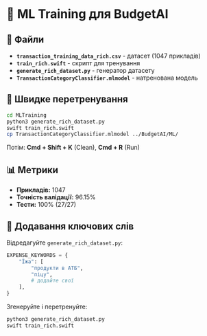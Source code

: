 # 🤖 ML Training для BudgetAI

## 📁 Файли

- **`transaction_training_data_rich.csv`** - датасет (1047 прикладів)
- **`train_rich.swift`** - скрипт для тренування
- **`generate_rich_dataset.py`** - генератор датасету
- **`TransactionCategoryClassifier.mlmodel`** - натренована модель

## 🚀 Швидке перетренування

```bash
cd MLTraining
python3 generate_rich_dataset.py
swift train_rich.swift
cp TransactionCategoryClassifier.mlmodel ../BudgetAI/ML/
```

Потім: **Cmd + Shift + K** (Clean), **Cmd + R** (Run)

## 📊 Метрики

- **Прикладів:** 1047
- **Точність валідації:** 96.15%
- **Тести:** 100% (27/27)

## 🔧 Додавання ключових слів

Відредагуйте `generate_rich_dataset.py`:

```python
EXPENSE_KEYWORDS = {
    "Їжа": [
        "продукти в АТБ",
        "піцу",
        # додайте свої
    ],
}
```

Згенеруйте і перетренуйте:
```bash
python3 generate_rich_dataset.py
swift train_rich.swift
```
